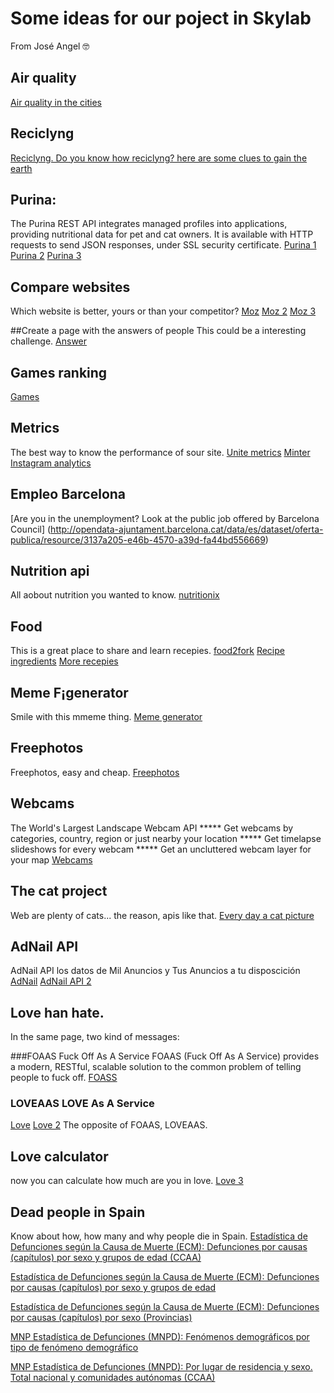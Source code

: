 # Some ideas for our poject in Skylab

From José Angel 🤓

## Air quality

[Air quality in the cities](http://apidirectory.connectedliving.gsma.com/api/spain-air-quality-data)

## Reciclyng

[Reciclyng. Do you know how reciclyng? here are some clues to gain the earth](https://www.programmableweb.com/news/waste-less-waste-earth911-search-api-makes-recycling-easy/2012/12/03)

## Purina:

The Purina REST API integrates managed profiles into applications, providing nutritional data for pet and cat owners. It is available with HTTP requests to send JSON responses, under SSL security certificate.
[Purina 1](https://profiles.purina.com/apiconsole.html)
[Purina 2](https://profiles.purina.com/apiconsole.html#)
[Purina 3](https://uat-purinareg.ansiradigital.com/api/)

## Compare websites
Which website is better, yours or than your competitor?
[Moz](https://moz.com/help/guides/moz-api)
[Moz 2](https://moz.com/help/guides/moz-api/mozscape/overview)
[Moz 3](https://www.domaintally.com/page/access-the-metricsbot-api/)

##Create a page with the answers of people
This could be a interesting challenge.
[Answer](https://market.mashape.com/baskarm28/typeform#response)

## Games ranking

[Games](https://market.mashape.com/AhmedAKhan/video-game-information)

##  Metrics
The best way to know the performance of sour site.
[Unite metrics](https://market.mashape.com/minter_io/instagram-analytics#countries-of-followers)
[Minter](https://minter.io/)
[Instagram analytics](https://market.mashape.com/minter_io/instagram-analytics)

## Empleo Barcelona
[Are you in the unemployment? Look at the public job offered by Barcelona Council] (http://opendata-ajuntament.barcelona.cat/data/es/dataset/oferta-publica/resource/3137a205-e46b-4570-a39d-fa44bd556669)

## Nutrition api
All aobout nutrition you wanted to know.
[nutritionix](https://www.nutritionix.com/business/api)

## Food
This is a great place to share and learn recepies.
[food2fork](http://food2fork.com/about/api)
[Recipe ingredients](https://market.mashape.com/rajeshmr/recipe-ingredients-tagger)
[More recepies](https://market.mashape.com/spoonacular/recipe-food-nutrition)

## Meme F¡generator
Smile with this mmeme thing.
[Meme generator](https://market.mashape.com/ronreiter/meme-generator#get-fonts)

## Freephotos
Freephotos, easy and cheap.
[Freephotos](https://market.mashape.com/maxim75/geolocation-ws)

## Webcams
The World's Largest Landscape Webcam API ***** Get webcams by categories, country, region or just nearby your location ***** Get timelapse slideshows for every webcam ***** Get an uncluttered webcam layer for your map
[Webcams](https://es.webcams.travel/api/)

## The cat project
Web are plenty of cats... the reason, apis like that.
[Every day a cat picture](https://www.programmableweb.com/category/pets/apis?category=20102)

## AdNail API
AdNail API los datos de Mil Anuncios y Tus Anuncios a tu disposcición
[AdNail](https://www.programmableweb.com/api/adnail)
[AdNail API 2](http://www.aventurabinaria.es/api-adnail-scraping-google-milanuncios-segundamano-y-tusanuncios-2/)

## Love han hate.

In the same page, two kind of messages:

###FOAAS Fuck Off As A Service
FOAAS (Fuck Off As A Service) provides a modern, RESTful, scalable solution to the common problem of telling people to fuck off.
[FOASS](https://www.foaas.com/)

### LOVEAAS LOVE As A Service

[Love](https://market.mashape.com/nichochar/love-as-a-service)
[Love 2](http://www.loveaas.com/)
The opposite of FOAAS, LOVEAAS.

## Love calculator

now you can calculate how much are you in love.
[Love 3](https://market.mashape.com/ajith/love-calculator)


## Dead people in Spain

Know about how, how many and why people die in Spain.
[Estadística de Defunciones según la Causa de Muerte (ECM): Defunciones por causas (capítulos) por sexo y grupos de edad (CCAA)](http://datos.gob.es/es/catalogo/e00121204-estadistica-de-defunciones-segun-la-causa-de-muerte-ecm-defunciones-por-causas-capitulos-por-sexo-y-grupos-de-edad-ccaa)

[Estadística de Defunciones según la Causa de Muerte (ECM): Defunciones por causas (capítulos) por sexo y grupos de edad](http://datos.gob.es/es/catalogo/e00121204-estadistica-de-defunciones-segun-la-causa-de-muerte-ecm-defunciones-por-causas-capitulos-por-sexo-y-grupos-de-edad)

[Estadística de Defunciones según la Causa de Muerte (ECM): Defunciones por causas (capítulos) por sexo (Provincias)](http://datos.gob.es/es/catalogo/e00121204-estadistica-de-defunciones-segun-la-causa-de-muerte-ecm-defunciones-por-causas-capitulos-por-sexo-provincias)

[MNP Estadística de Defunciones (MNPD): Fenómenos demográficos por tipo de fenómeno demográfico](http://datos.gob.es/es/catalogo/e00121204-mnp-estadistica-de-defunciones-mnpd-fenomenos-demograficos-por-tipo-de-fenomeno-demografico)

[MNP Estadística de Defunciones (MNPD): Por lugar de residencia y sexo. Total nacional y comunidades autónomas (CCAA)](http://datos.gob.es/es/catalogo/e00121204-mnp-estadistica-de-defunciones-mnpd-por-lugar-de-residencia-y-sexo-total-nacional-y-comunidades-autonomas-ccaa)

